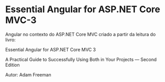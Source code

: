 # Essential Angular for ASP.NET Core MVC-3
Angular no contexto do ASP.NET Core MVC criado a partir da leitura do livro:

Essential Angular for ASP.NET Core MVC 3

A Practical Guide to Successfully Using Both in Your Projects — Second Edition

Autor: Adam Freeman
